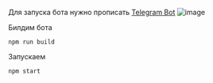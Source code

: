 Для запуска бота нужно прописать
<a href="https://t.me/DemoTiraspolBot">Telegram Bot<a/>
![image](https://user-images.githubusercontent.com/103760832/222739851-70113fd8-14fd-4599-a095-576ad0e6a371.png)

Билдим бота
```
npm run build
```
Запускаем
```
npm start
```
